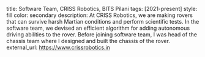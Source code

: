 title: Software Team, CRISS Robotics, BITS Pilani
tags: [2021-present]
style: fill
color: secondary
description: At CRISS Robotics, we are making rovers that can survive harsh Martian conditions and perform scientific tests. In the software team, we devised an efficient algorithm for adding autonomous driving abilities to the rover. Before joining software team, I was head of the chassis team where I designed and built the chassis of the rover.
external_url: https://www.crissrobotics.in